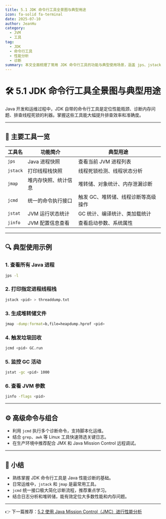 ```yaml
---
title: 5.1 JDK 命令行工具全景图与典型用途
icon: fa-solid fa-terminal
date: 2025-07-10
author: JeanHu
category:
  - JVM
  - 工具
tag:
  - JDK
  - 命令行工具
  - 性能分析
  - 诊断
summary: 本文全面梳理了常用 JDK 命令行工具的功能与典型使用场景，涵盖 jps、jstack、jmap、jstat、jcmd 等，助力开发者高效诊断和优化 Java 应用。
---
```


# 🛠️ 5.1 JDK 命令行工具全景图与典型用途

Java 开发和运维过程中，JDK 自带的命令行工具是定位性能瓶颈、诊断内存问题、排查线程死锁的利器。掌握这些工具能大幅提升排查效率和准确度。

------
<!-- more -->
## 📌 主要工具一览

| 工具名   | 功能简介             | 典型用途                            |
| -------- | -------------------- | ----------------------------------- |
| `jps`    | Java 进程快照        | 查看当前 JVM 进程列表               |
| `jstack` | 打印线程栈快照       | 线程死锁检测、线程状态分析          |
| `jmap`   | 堆内存快照、统计信息 | 堆转储、对象统计、内存泄漏诊断      |
| `jcmd`   | 统一的命令执行接口   | 触发 GC、堆转储、线程诊断等高级操作 |
| `jstat`  | JVM 运行状态统计     | GC 统计、编译统计、类加载统计       |
| `jinfo`  | JVM 配置信息查看     | 查看启动参数、系统属性              |

------

## 🔍 典型使用示例

### 1. 查看所有 Java 进程

```bash
jps -l  
```

### 2. 打印指定进程线程栈

```bash
jstack <pid> > threaddump.txt  
```

### 3. 生成堆转储文件

```bash
jmap -dump:format=b,file=heapdump.hprof <pid>  
```

### 4. 触发垃圾回收

```bash
jcmd <pid> GC.run  
```

### 5. 监控 GC 活动

```bash
jstat -gc <pid> 1000  
```

### 6. 查看 JVM 参数

```bash
jinfo -flags <pid>  
```

------

## ⚙️ 高级命令与组合

- 利用 `jcmd` 执行多个诊断命令，支持脚本化运维。
- 结合 `grep`、`awk` 等 Linux 工具快速筛选关键日志。
- 在生产环境中推荐配合 JMX 和 Java Mission Control 远程调试。

------

## 📝 小结

- 熟练掌握 JDK 命令行工具是 Java 性能诊断的基础。
- 日常运维中，`jstack` 和 `jmap` 是最常用工具。
- `jcmd` 统一接口极大简化诊断流程，推荐重点学习。
- 结合日志分析和堆转储，能有效定位大多数性能和内存问题。

------

👉 下一篇推荐：[5.2 使用 Java Mission Control（JMC）进行性能分析](./5.2使用%20Java%20Mission%20Control（JMC）进行性能分析.md)